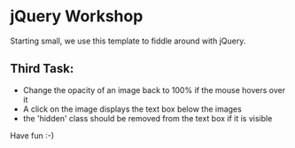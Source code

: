 # jQuery Workshop
Starting small, we use this template to fiddle around with jQuery.

## Third Task:
- Change the opacity of an image back to 100% if the mouse hovers over it
- A click on the image displays the text box below the images
- the 'hidden' class should be removed from the text box if it is visible

Have fun :-)